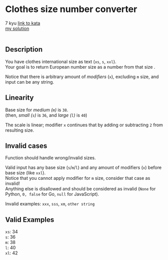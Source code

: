 # Clothes size number converter
7 kyu
[link to kata](https://www.codewars.com/kata/667dfbaa4570b2db26aedc8c/train/javascript)
<br/>
[my solution]('./kata.js')
<br/>
<br/>
<h2 id="description">Description</h2>
<p>You have clothes international size as text (<code>xs</code>, <code>s</code>, <code>xxl</code>).<br>Your goal is to return European number size as a number from that size .</p>
<p>Notice that there is arbitrary amount of <em>modifiers</em> (<code>x</code>), excluding <code>m</code> size, and input can be any string.</p>
<h2 id="linearity">Linearity</h2>
<p>Base size for <em>medium (<code>m</code>)</em> is <code>38</code>.<br>(then, <em>small (<code>s</code>)</em> is <code>36</code>, and <em>large (<code>l</code>)</em> is <code>40</code>)</p>
<p>The scale is linear; modifier <code>x</code> continues that by adding or subtracting <code>2</code> from resulting size.</p>
<h2 id="invalid-cases">Invalid cases</h2>
<p>Function should handle wrong/invalid sizes.</p>
<p>Valid input has any base size (<code>s</code>/<code>m</code>/<code>l</code>) and any amount of modifiers (<code>x</code>) before base size (like <code>xxl</code>).<br>Notice that you cannot apply modifier for <code>m</code> size, consider that case as invalid!<br>Anything else is disallowed and should be considered as invalid (<code>None</code> for Python, <code>0, false</code> for Go, <code>null</code> for JavaScript).</p>
<p>Invalid examples: <code>xxx</code>, <code>sss</code>, <code>xm</code>, <code>other string</code></p>
<h2 id="valid-examples">Valid Examples</h2>
<p><code>xs</code>: 34<br><code>s</code>: 36<br><code>m</code>: 38<br><code>l</code>: 40<br><code>xl</code>: 42  </p>
